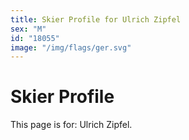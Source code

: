 ```yaml
---
title: Skier Profile for Ulrich Zipfel
sex: "M"
id: "18055"
image: "/img/flags/ger.svg" 
---
```


# Skier Profile

This page is for: Ulrich Zipfel.
    